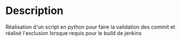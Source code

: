 # Description

Réalisation d'un script en python pour faire la validation des commit et réalisé l'exclusion lorsque requis pour le build de jenkins
